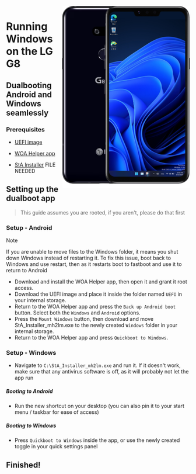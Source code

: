 <img align="right" src="https://github.com/n00b69/woa-alphaplus/blob/main/alphaplus.png" width="350" alt="Windows 11 running on alphaplus">

# Running Windows on the LG G8

## Dualbooting Android and Windows seamlessly

### Prerequisites
- [UEFI image](https://github.com/n00b69/woa-alphaplus/releases/tag/UEFI)
  
- [WOA Helper app](https://github.com/erdilS/Port-Windows-11-Xiaomi-Pad-5/releases/download/dualboot/woahelper.apk)
  
- [StA Installer]() FILE NEEDED

## Setting up the dualboot app
> This guide assumes you are rooted, if you aren't, please do that first

### Setup - Android
> [!NOTE]
> If you are unable to move files to the Windows folder, it means you shut down Windows instead of restarting it. To fix this issue, boot back to Windows and use restart, then as it restarts boot to fastboot and use it to return to Android

- Download and install the WOA Helper app, then open it and grant it root access.
- Download the UEFI image and place it inside the folder named `UEFI` in your internal storage.
- Return to the WOA Helper app and press the `Back up Android boot` button. Select both the `Windows` and `Android` options.
- Press the `Mount Windows` button, then download and move StA_Installer_mh2lm.exe to the newly created `Windows` folder in your internal storage.
- Return to the WOA Helper app and press `Quickboot to Windows`.

### Setup - Windows
- Navigate to `C:\StA_Installer_mh2lm.exe` and run it. If it doesn't work, make sure that any antivirus software is off, as it will probably not let the app run

##### Booting to Android
  - Run the new shortcut on your desktop (you can also pin it to your start menu / taskbar for ease of access)

##### Booting to Windows
  - Press `Quickboot to Windows` inside the app, or use the newly created toggle in your quick settings panel
  
## Finished!

